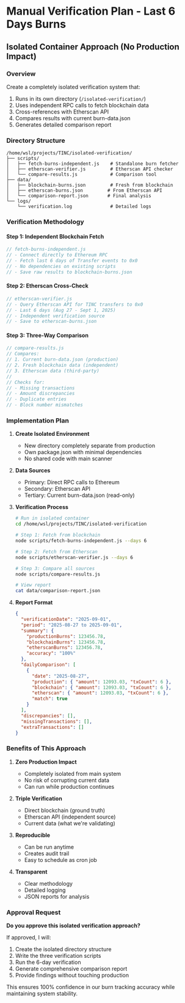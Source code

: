 # Manual Verification Plan - Last 6 Days Burns
## Isolated Container Approach (No Production Impact)

### Overview
Create a completely isolated verification system that:
1. Runs in its own directory (`/isolated-verification/`)
2. Uses independent RPC calls to fetch blockchain data
3. Cross-references with Etherscan API
4. Compares results with current burn-data.json
5. Generates detailed comparison report

### Directory Structure
```
/home/wsl/projects/TINC/isolated-verification/
├── scripts/
│   ├── fetch-burns-independent.js    # Standalone burn fetcher
│   ├── etherscan-verifier.js         # Etherscan API checker
│   └── compare-results.js            # Comparison tool
├── data/
│   ├── blockchain-burns.json         # Fresh from blockchain
│   ├── etherscan-burns.json         # From Etherscan API
│   └── comparison-report.json       # Final analysis
└── logs/
    └── verification.log              # Detailed logs
```

### Verification Methodology

#### Step 1: Independent Blockchain Fetch
```javascript
// fetch-burns-independent.js
// - Connect directly to Ethereum RPC
// - Fetch last 6 days of Transfer events to 0x0
// - No dependencies on existing scripts
// - Save raw results to blockchain-burns.json
```

#### Step 2: Etherscan Cross-Check
```javascript
// etherscan-verifier.js
// - Query Etherscan API for TINC transfers to 0x0
// - Last 6 days (Aug 27 - Sept 1, 2025)
// - Independent verification source
// - Save to etherscan-burns.json
```

#### Step 3: Three-Way Comparison
```javascript
// compare-results.js
// Compares:
// 1. Current burn-data.json (production)
// 2. Fresh blockchain data (independent)
// 3. Etherscan data (third-party)
// 
// Checks for:
// - Missing transactions
// - Amount discrepancies
// - Duplicate entries
// - Block number mismatches
```

### Implementation Plan

1. **Create Isolated Environment**
   - New directory completely separate from production
   - Own package.json with minimal dependencies
   - No shared code with main scanner

2. **Data Sources**
   - Primary: Direct RPC calls to Ethereum
   - Secondary: Etherscan API
   - Tertiary: Current burn-data.json (read-only)

3. **Verification Process**
   ```bash
   # Run in isolated container
   cd /home/wsl/projects/TINC/isolated-verification
   
   # Step 1: Fetch from blockchain
   node scripts/fetch-burns-independent.js --days 6
   
   # Step 2: Fetch from Etherscan
   node scripts/etherscan-verifier.js --days 6
   
   # Step 3: Compare all sources
   node scripts/compare-results.js
   
   # View report
   cat data/comparison-report.json
   ```

4. **Report Format**
   ```json
   {
     "verificationDate": "2025-09-01",
     "period": "2025-08-27 to 2025-09-01",
     "summary": {
       "productionBurns": 123456.78,
       "blockchainBurns": 123456.78,
       "etherscanBurns": 123456.78,
       "accuracy": "100%"
     },
     "dailyComparison": [
       {
         "date": "2025-08-27",
         "production": { "amount": 12093.03, "txCount": 6 },
         "blockchain": { "amount": 12093.03, "txCount": 6 },
         "etherscan": { "amount": 12093.03, "txCount": 6 },
         "match": true
       }
     ],
     "discrepancies": [],
     "missingTransactions": [],
     "extraTransactions": []
   }
   ```

### Benefits of This Approach

1. **Zero Production Impact**
   - Completely isolated from main system
   - No risk of corrupting current data
   - Can run while production continues

2. **Triple Verification**
   - Direct blockchain (ground truth)
   - Etherscan API (independent source)
   - Current data (what we're validating)

3. **Reproducible**
   - Can be run anytime
   - Creates audit trail
   - Easy to schedule as cron job

4. **Transparent**
   - Clear methodology
   - Detailed logging
   - JSON reports for analysis

### Approval Request

**Do you approve this isolated verification approach?**

If approved, I will:
1. Create the isolated directory structure
2. Write the three verification scripts
3. Run the 6-day verification
4. Generate comprehensive comparison report
5. Provide findings without touching production

This ensures 100% confidence in our burn tracking accuracy while maintaining system stability.